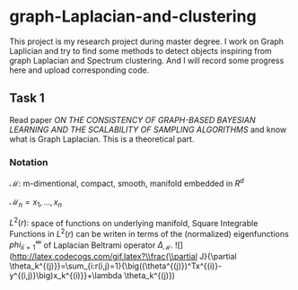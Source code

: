 # graph-Laplacian-and-clustering

This project is my research project during master degree. I work on Graph Laplician and try to find some methods to detect objects inspiring from graph Laplacian and Spectrum clustering. And I will record some progress here and upload corresponding code.

## Task 1
Read paper *ON THE CONSISTENCY OF GRAPH-BASED BAYESIAN LEARNING AND THE SCALABILITY OF SAMPLING ALGORITHMS* and know what is Graph Laplacian. This is a theoretical part.

### Notation

$\mathcal{M}$: m-dimentional, compact, smooth, manifold embedded in $R^d$

$\mathcal{M}_n={x_1,...,x_n}$

$L^2(r):$ space of functions on underlying manifold, Square Integrable Functions in $L^2(r)$ can be writen in terms of the (normalized) eigenfunctions ${phi_i}_{i=1}^{\infty}$ of Laplacian Beltrami operator $\Delta_{\mathcal{M}}$. ![](http://latex.codecogs.com/gif.latex?\\frac{\\partial J}{\\partial \\theta_k^{(j)}}=\\sum_{i:r(i,j)=1}{\\big((\\theta^{(j)})^Tx^{(i)}-y^{(i,j)}\\big)x_k^{(i)}}+\\lambda \\theta_k^{(j)})
